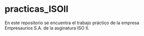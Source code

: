 # practicas_ISOII
En este repositorio se encuentra el trabajo práctico de la empresa Empresaurios S.A. de la asginatura ISO II.
